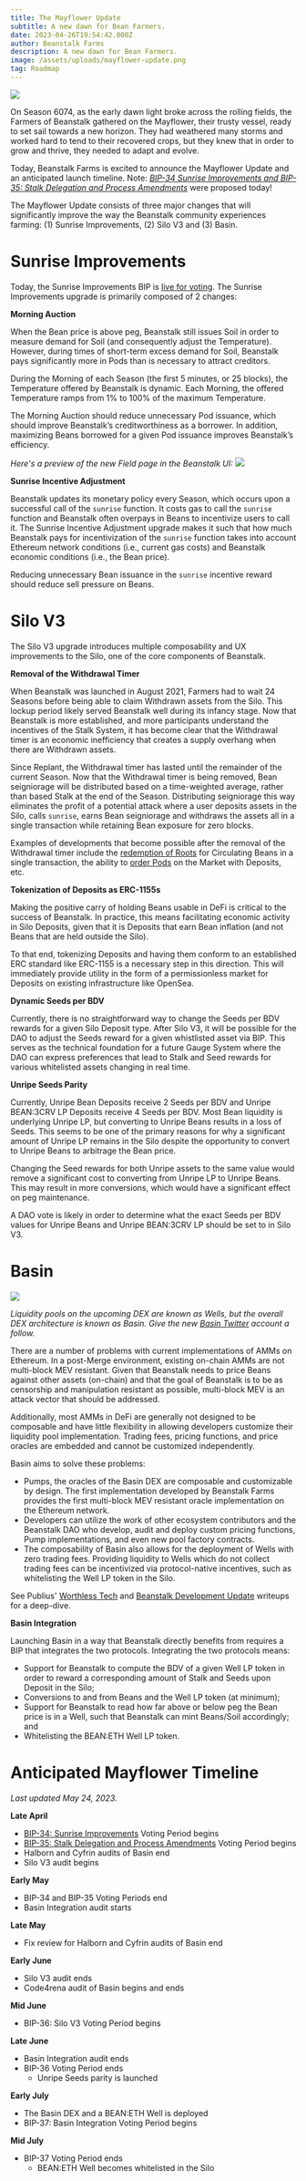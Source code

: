 ```yaml
---
title: The Mayflower Update
subtitle: A new dawn for Bean Farmers.
date: 2023-04-26T19:54:42.000Z
author: Beanstalk Farms
description: A new dawn for Bean Farmers.
image: /assets/uploads/mayflower-update.png
tag: Roadmap
---
```

![](/assets/uploads/mayflower-update.png)

On Season 6074, as the early dawn light broke across the rolling fields, the Farmers of Beanstalk gathered on the Mayflower, their trusty vessel, ready to set sail towards a new horizon. They had weathered many storms and worked hard to tend to their recovered crops, but they knew that in order to grow and thrive, they needed to adapt and evolve.

Today, Beanstalk Farms is excited to announce the Mayflower Update and an anticipated launch timeline. Note: *[BIP-34 Sunrise Improvements and BIP-35: Stalk Delegation and Process Amendments](https://app.bean.money/#/governance)* were proposed today!

The Mayflower Update consists of three major changes that will significantly improve the way the Beanstalk community experiences farming: (1) Sunrise Improvements, (2) Silo V3 and (3) Basin. 

# Sunrise Improvements

Today, the Sunrise Improvements BIP is [live for voting](https://app.bean.money/#/governance). The Sunrise Improvements upgrade is primarily composed of 2 changes:

**Morning Auction**

When the Bean price is above peg, Beanstalk still issues Soil in order to measure demand for Soil (and consequently adjust the Temperature). However, during times of short-term excess demand for Soil, Beanstalk pays significantly more in Pods than is necessary to attract creditors.

During the Morning of each Season (the first 5 minutes, or 25 blocks), the Temperature offered by Beanstalk is dynamic. Each Morning, the offered Temperature ramps from 1% to 100% of the maximum Temperature.

The Morning Auction should reduce unnecessary Pod issuance, which should improve Beanstalk’s creditworthiness as a borrower. In addition, maximizing Beans borrowed for a given Pod issuance improves Beanstalk’s efficiency.

*Here's a preview of the new Field page in the Beanstalk UI:*
![](/assets/uploads/morning-auction.png)

**Sunrise Incentive Adjustment**

Beanstalk updates its monetary policy every Season, which occurs upon a successful call of the `sunrise` function. It costs gas to call the `sunrise` function and Beanstalk often overpays in Beans to incentivize users to call it. The Sunrise Incentive Adjustment upgrade makes it such that how much Beanstalk pays for incentivization of the `sunrise` function takes into account Ethereum network conditions (i.e., current gas costs) and Beanstalk economic conditions (i.e., the Bean price).

Reducing unnecessary Bean issuance in the `sunrise` incentive reward should reduce sell pressure on Beans.

# Silo V3

The Silo V3 upgrade introduces multiple composability and UX improvements to the Silo, one of the core components of Beanstalk.

**Removal of the Withdrawal Timer**

When Beanstalk was launched in August 2021, Farmers had to wait 24 Seasons before being able to claim Withdrawn assets from the Silo. This lockup period likely served Beanstalk well during its infancy stage. Now that Beanstalk is more established, and more participants understand the incentives of the Stalk System, it has become clear that the Withdrawal timer is an economic inefficiency that creates a supply overhang when there are Withdrawn assets. 

Since Replant, the Withdrawal timer has lasted until the remainder of the current Season. Now that the Withdrawal timer is being removed, Bean seigniorage will be distributed based on a time-weighted average, rather than based Stalk at the end of the Season. Distributing seigniorage this way eliminates the profit of a potential attack where a user deposits assets in the Silo, calls `sunrise`, earns Bean seigniorage and withdraws the assets all in a single transaction while retaining Bean exposure for zero blocks.

Examples of developments that become possible after the removal of the Withdrawal timer include the [redemption of Roots](https://roottoken.org/redeem) for Circulating Beans in a single transaction, the ability to [order Pods](https://app.bean.money/#/market/buy) on the Market with Deposits, etc.

**Tokenization of Deposits as ERC-1155s**

Making the positive carry of holding Beans usable in DeFi is critical to the success of Beanstalk. In practice, this means facilitating economic activity in Silo Deposits, given that it is Deposits that earn Bean inflation (and not Beans that are held outside the Silo).

To that end, tokenizing Deposits and having them conform to an established ERC standard like ERC-1155 is a necessary step in this direction. This will immediately provide utility in the form of a permissionless market for Deposits on existing infrastructure like OpenSea.

**Dynamic Seeds per BDV**

Currently, there is no straightforward way to change the Seeds per BDV rewards for a given Silo Deposit type. After Silo V3, it will be possible for the DAO to adjust the Seeds reward for a given whistlisted asset via BIP. This serves as the technical foundation for a future Gauge System where the DAO can express preferences that lead to Stalk and Seed rewards for various whitelisted assets changing in real time.

**Unripe Seeds Parity**

Currently, Unripe Bean Deposits receive 2 Seeds per BDV and Unripe BEAN:3CRV LP Deposits receive 4 Seeds per BDV. Most Bean liquidity is underlying Unripe LP, but converting to Unripe Beans results in a loss of Seeds. This seems to be one of the primary reasons for why a significant amount of Unripe LP remains in the Silo despite the opportunity to convert to Unripe Beans to arbitrage the Bean price.

Changing the Seed rewards for both Unripe assets to the same value would remove a significant cost to converting from Unripe LP to Unripe Beans. This may result in more conversions, which would have a significant effect on peg maintenance.

A DAO vote is likely in order to determine what the exact Seeds per BDV values for Unripe Beans and Unripe BEAN:3CRV LP should be set to in Silo V3.

# Basin

![](/assets/uploads/basin-draw.png)

*Liquidity pools on the upcoming DEX are known as Wells, but the overall DEX architecture is known as Basin. Give the new [Basin Twitter](https://twitter.com/basinexchange) account a follow.*

There are a number of problems with current implementations of AMMs on Ethereum. In a post-Merge environment, existing on-chain AMMs are not multi-block MEV resistant. Given that Beanstalk needs to price Beans against other assets (on-chain) and that the goal of Beanstalk is to be as censorship and manipulation resistant as possible, multi-block MEV is an attack vector that should be addressed. 

Additionally, most AMMs in DeFi are generally not designed to be composable and have little flexibility in allowing developers customize their liquidity pool implementation. Trading fees, pricing functions, and price oracles are embedded and cannot be customized independently.

Basin aims to solve these problems:
- Pumps, the oracles of the Basin DEX are composable and customizable by design. The first implementation developed by Beanstalk Farms provides the first multi-block MEV resistant oracle implementation on the Ethereum network.
- Developers can utilize the work of other ecosystem contributors and the Beanstalk DAO who develop, audit and deploy custom pricing functions, Pump implementations, and even new pool factory contracts.   
- The composability of Basin also allows for the deployment of Wells with zero trading fees. Providing liquidity to Wells which do not collect trading fees can be incentivized via protocol-native incentives, such as whitelisting the Well LP token in the Silo.

See Publius' [Worthless Tech](https://publius.money/blog/2023-01-06-worthless-tech) and [Beanstalk Development Update](https://publius.money/blog/2023-01-06-beanstalk-development-update) writeups for a deep-dive.

**Basin Integration**

Launching Basin in a way that Beanstalk directly benefits from requires a BIP that integrates the two protocols. Integrating the two protocols means:
* Support for Beanstalk to compute the BDV of a given Well LP token in order to reward a corresponding amount of Stalk and Seeds upon Deposit in the Silo;
* Conversions to and from Beans and the Well LP token (at minimum);
* Support for Beanstalk to read how far above or below peg the Bean price is in a Well, such that Beanstalk can mint Beans/Soil accordingly; and
* Whitelisting the BEAN:ETH Well LP token.

# Anticipated Mayflower Timeline

*Last updated May 24, 2023.*

**Late April**

- [BIP-34: Sunrise Improvements](https://app.bean.money/#/governance) Voting Period begins
- [BIP-35: Stalk Delegation and Process Amendments](https://app.bean.money/#/governance) Voting Period begins
- Halborn and Cyfrin audits of Basin end
- Silo V3 audit begins

**Early May**

- BIP-34 and BIP-35 Voting Periods end
- Basin Integration audit starts

**Late May**

- Fix review for Halborn and Cyfrin audits of Basin end

**Early June**

- Silo V3 audit ends
- Code4rena audit of Basin begins and ends

**Mid June**

- BIP-36: Silo V3 Voting Period begins

**Late June**

- Basin Integration audit ends
- BIP-36 Voting Period ends
    - Unripe Seeds parity is launched

**Early July**

- The Basin DEX and a BEAN:ETH Well is deployed
- BIP-37: Basin Integration Voting Period begins

**Mid July**
- BIP-37 Voting Period ends
    - BEAN:ETH Well becomes whitelisted in the Silo
